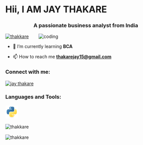 <h1 aligh="center">           Hii, I AM JAY THAKARE </h1>
<h3 align="center">A passionate business analyst  from India</h3>
<img align="right"  alt="coding" width="400" src="https://user-images.githubusercontent.com/74038190/264141683-8aa99f6c-267d-4977-9cd3-1a4c11675863.gif">

<p align="left"> <a href="https://github.com/ryo-ma/github-profile-trophy"><img src="https://github-profile-trophy.vercel.app/?username=thakkare" alt="thakkare" /></a> </p>

- 🌱 I’m currently learning **BCA**

- 📫 How to reach me **thakarejay15@gmail.com**

<h3 align="left">Connect with me:</h3>
<p align="left">
<a href="https://linkedin.com/in/jay thakare" target="blank"><img align="center" src="https://raw.githubusercontent.com/rahuldkjain/github-profile-readme-generator/master/src/images/icons/Social/linked-in-alt.svg" alt="jay thakare" height="30" width="40" /></a>
</p>

<h3 align="left">Languages and Tools:</h3>
<p align="left"> <a href="https://www.python.org" target="_blank" rel="noreferrer"> <img src="https://raw.githubusercontent.com/devicons/devicon/master/icons/python/python-original.svg" alt="python" width="40" height="40"/> </a> </p>

<p><img align="center" src="https://github-readme-stats.vercel.app/api/top-langs?username=thakkare&show_icons=true&locale=en&layout=compact" alt="thakkare" /></p>

<p><img align="center" src="https://github-readme-streak-stats.herokuapp.com/?user=thakkare&" alt="thakkare" /></p>
